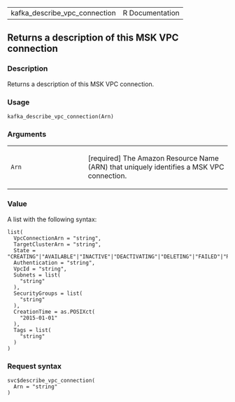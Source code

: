 <table style="width: 100%;">
<tbody>
<tr class="odd">
<td>kafka_describe_vpc_connection</td>
<td style="text-align: right;">R Documentation</td>
</tr>
</tbody>
</table>

## Returns a description of this MSK VPC connection

### Description

Returns a description of this MSK VPC connection.

### Usage

    kafka_describe_vpc_connection(Arn)

### Arguments

<table>
<colgroup>
<col style="width: 35%" />
<col style="width: 65%" />
</colgroup>
<tbody>
<tr class="odd">
<td><code id="kafka_describe_vpc_connection_:_Arn">Arn</code></td>
<td><p>[required] The Amazon Resource Name (ARN) that uniquely
identifies a MSK VPC connection.</p></td>
</tr>
</tbody>
</table>

### Value

A list with the following syntax:

    list(
      VpcConnectionArn = "string",
      TargetClusterArn = "string",
      State = "CREATING"|"AVAILABLE"|"INACTIVE"|"DEACTIVATING"|"DELETING"|"FAILED"|"REJECTED"|"REJECTING",
      Authentication = "string",
      VpcId = "string",
      Subnets = list(
        "string"
      ),
      SecurityGroups = list(
        "string"
      ),
      CreationTime = as.POSIXct(
        "2015-01-01"
      ),
      Tags = list(
        "string"
      )
    )

### Request syntax

    svc$describe_vpc_connection(
      Arn = "string"
    )
